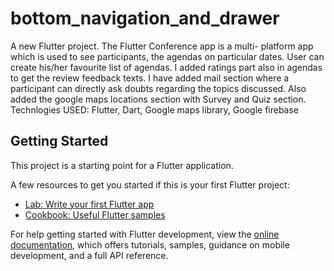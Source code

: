# bottom_navigation_and_drawer

A new Flutter project.
The Flutter Conference app is a multi- platform app which is used to see participants, the agendas on particular dates. User can create his/her favourite list of agendas. I added ratings part also in agendas to get the review feedback texts. I have added mail section where a participant can directly ask doubts regarding the topics discussed. Also added the google maps locations section with Survey and Quiz section. Technlogies USED: Flutter, Dart, Google maps library, Google firebase
## Getting Started

This project is a starting point for a Flutter application.

A few resources to get you started if this is your first Flutter project:

- [Lab: Write your first Flutter app](https://docs.flutter.dev/get-started/codelab)
- [Cookbook: Useful Flutter samples](https://docs.flutter.dev/cookbook)

For help getting started with Flutter development, view the
[online documentation](https://docs.flutter.dev/), which offers tutorials,
samples, guidance on mobile development, and a full API reference.

